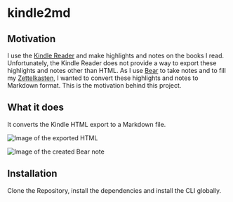 # kindle2md
## Motivation

I use the [Kindle Reader](https://www.amazon.com/b?ie=UTF8&node=16571048011) and make highlights and notes on the books I read.
Unfortunately, the Kindle Reader does not provide a way to export these highlights and notes other than HTML.
As I use [Bear](https://bear.app/) to take notes and to fill my [Zettelkasten](https://zettelkasten.de), I wanted to convert these highlights and notes to Markdown format.
This is the motivation behind this project.

## What it does

It converts the Kindle HTML export to a Markdown file.

![Image of the exported HTML](https://github.com/jmeischner/kindle2md/blob/main/notes-html.png?raw=true)

![Image of the created Bear note](https://github.com/jmeischner/kindle2md/blob/main/notes-bear.png?raw=true)

## Installation

Clone the Repository, install the dependencies and install the CLI globally.

